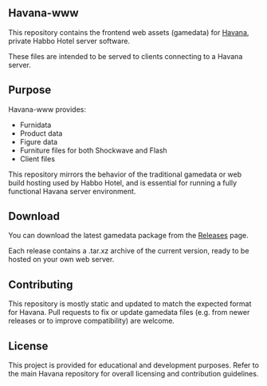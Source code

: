 ## Havana-www
This repository contains the frontend web assets (gamedata) for [Havana](https://github.com/Quackster/Havana/), private Habbo Hotel server software.

These files are intended to be served to clients connecting to a Havana server.

## Purpose
Havana-www provides:

* Furnidata
* Product data
* Figure data
* Furniture files for both Shockwave and Flash
* Client files

This repository mirrors the behavior of the traditional gamedata or web build hosting used by Habbo Hotel, and is essential for running a fully functional Havana server environment.

## Download

You can download the latest gamedata package from the [Releases](https://github.com/Quackster/Havana-www/releases) page.

Each release contains a .tar.xz archive of the current version, ready to be hosted on your own web server.

## Contributing

This repository is mostly static and updated to match the expected format for Havana. Pull requests to fix or update gamedata files (e.g. from newer releases or to improve compatibility) are welcome.

## License
This project is provided for educational and development purposes. Refer to the main Havana repository for overall licensing and contribution guidelines.
